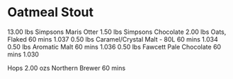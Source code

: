 # Oatmeal Stout

13.00 lbs Simpsons Maris Otter
1.50 lbs Simpsons Chocolate
2.00 lbs Oats, Flaked	60 mins	1.037
0.50 lbs Caramel/Crystal Malt - 80L	60 mins	 1.034
0.50 lbs Aromatic Malt	60 mins	1.036
0.50 lbs Fawcett Pale Chocolate	60 mins	1.030
 
Hops
2.00 ozs Northern Brewer	60 mins